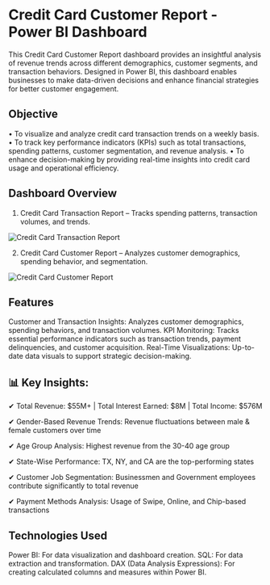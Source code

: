 # Credit Card Customer Report - Power BI Dashboard

This Credit Card Customer Report dashboard provides an insightful analysis of revenue trends across different demographics, customer segments, and transaction behaviors. Designed in Power BI, this dashboard enables businesses to make data-driven decisions and enhance financial strategies for better customer engagement.

## Objective

• To visualize and analyze credit card transaction trends on a weekly basis.
• To track key performance indicators (KPIs) such as total transactions, spending patterns, customer segmentation, and revenue analysis.
• To enhance decision-making by providing real-time insights into credit card usage and operational efficiency.

## Dashboard Overview

1. Credit Card Transaction Report – Tracks spending patterns, transaction volumes, and trends.

![Credit Card Transaction Report](https://github.com/user-attachments/assets/aba01779-f6f0-4b62-94bd-3622477a2563)


2. Credit Card Customer Report – Analyzes customer demographics, spending behavior, and segmentation.

![Credit Card Customer Report](https://github.com/user-attachments/assets/66febdc6-f275-410d-bdee-04e6f553c9b6)

##  Features

Customer and Transaction Insights: Analyzes customer demographics, spending behaviors, and transaction volumes. KPI Monitoring: Tracks essential performance indicators such as transaction trends, payment delinquencies, and customer acquisition. Real-Time Visualizations: Up-to-date data visuals to support strategic decision-making.

## 📊 Key Insights:
✔ Total Revenue: $55M+ | Total Interest Earned: $8M | Total Income: $576M

✔ Gender-Based Revenue Trends: Revenue fluctuations between male & female customers over time

✔ Age Group Analysis: Highest revenue from the 30-40 age group

✔ State-Wise Performance: TX, NY, and CA are the top-performing states

✔ Customer Job Segmentation: Businessmen and Government employees contribute significantly to total revenue

✔ Payment Methods Analysis: Usage of Swipe, Online, and Chip-based transactions

## Technologies Used

Power BI: For data visualization and dashboard creation.
SQL: For data extraction and transformation.
DAX (Data Analysis Expressions): For creating calculated columns and measures within Power BI.
